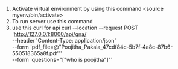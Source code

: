 1. Activate virtual environment by using this command <source myenv/bin/activate>
2. To run server use this command <python manage.py runserver>
3. use this curl for api
curl --location --request POST 'http://127.0.0.1:8000/api/qna/' \
--header 'Content-Type: application/json' \
--form 'pdf_file=@"Poojitha_Pakala_47cdf84c-5b7f-4a8c-87b6-550518365a8f.pdf"' \
--form 'questions="[\"who is poojitha\"]"'
